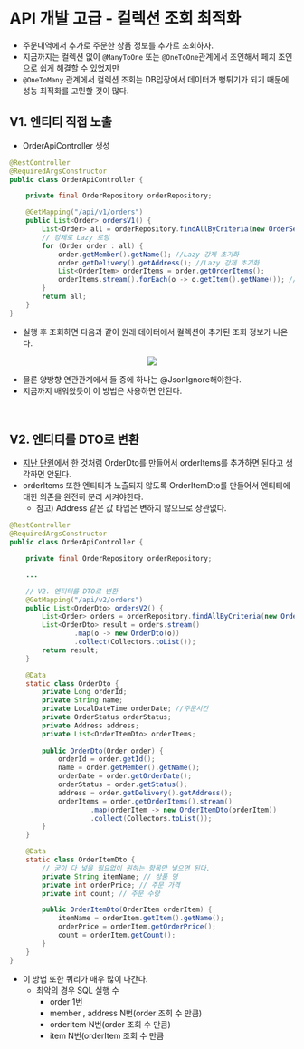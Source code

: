 # API 개발 고급 - 컬렉션 조회 최적화
- 주문내역에서 추가로 주문한 상품 정보를 추가로 조회하자.
- 지금까지는 컬렉션 없이 `@ManyToOne` 또는 `@OneToOne`관계에서 조인해서 페치 조인으로 쉽게 해결할 수 있었지만 
- `@OneToMany` 관계에서 컬렉션 조회는 DB입장에서 데이터가 뻥튀기가 되기 때문에 성능 최적화를 고민할 것이 많다.

## V1. 엔티티 직접 노출
- OrderApiController 생성
```java
@RestController
@RequiredArgsConstructor
public class OrderApiController {

    private final OrderRepository orderRepository;

    @GetMapping("/api/v1/orders")
    public List<Order> ordersV1() {
        List<Order> all = orderRepository.findAllByCriteria(new OrderSearch());
        // 강제로 Lazy 로딩
        for (Order order : all) {
            order.getMember().getName(); //Lazy 강제 초기화
            order.getDelivery().getAddress(); //Lazy 강제 초기화
            List<OrderItem> orderItems = order.getOrderItems();
            orderItems.stream().forEach(o -> o.getItem().getName()); //Lazy 강제 초기화
        }
        return all;
    }
}
```
- 실행 후 조회하면 다음과 같이 원래 데이터에서 컬렉션이 추가된 조회 정보가 나온다.
<p align="center"><img src = "https://github.com/qlalzl9/TIL/blob/master/JPA/img/API_collection_readOptimization_1.jpg"></p>

- 물론 양방향 연관관계에서 둘 중에 하나는 @JsonIgnore해야한다.
- 지금까지 배워왔듯이 이 방법은 사용하면 안된다.
<br>

## V2. 엔티티를 DTO로 변환
- [지난 단원](https://github.com/qlalzl9/TIL/blob/master/JPA/Springboot_JPA_Utilization2_API_and_Optimization/API_delayLoading_and_readOptimization.md#v2-%EC%97%94%ED%8B%B0%ED%8B%B0%EB%A5%BC-dto%EB%A1%9C-%EB%B3%80%ED%99%98)에서 한 것처럼 OrderDto를 만들어서 orderItems를 추가하면 된다고 생각하면 안된다.
- orderItems 또한 엔티티가 노출되지 않도록 OrderItemDto를 만들어서 엔티티에 대한 의존을 완전히 분리 시켜야한다.
    * 참고) Address 같은 값 타입은 변하지 않으므로 상관없다.
```java
@RestController
@RequiredArgsConstructor
public class OrderApiController {

    private final OrderRepository orderRepository;

    ...

    // V2. 엔티티를 DTO로 변환
    @GetMapping("/api/v2/orders")
    public List<OrderDto> ordersV2() {
        List<Order> orders = orderRepository.findAllByCriteria(new OrderSearch());
        List<OrderDto> result = orders.stream()
                .map(o -> new OrderDto(o))
                .collect(Collectors.toList());
        return result;
    }

    @Data
    static class OrderDto {
        private Long orderId;
        private String name;
        private LocalDateTime orderDate; //주문시간
        private OrderStatus orderStatus;
        private Address address;
        private List<OrderItemDto> orderItems;
        
        public OrderDto(Order order) {
            orderId = order.getId();
            name = order.getMember().getName();
            orderDate = order.getOrderDate();
            orderStatus = order.getStatus();
            address = order.getDelivery().getAddress();
            orderItems = order.getOrderItems().stream()
                    .map(orderItem -> new OrderItemDto(orderItem))
                    .collect(Collectors.toList());
        }
    }

    @Data
    static class OrderItemDto {
        // 굳이 다 넣을 필요없이 원하는 항목만 넣으면 된다.
        private String itemName; // 상품 명
        private int orderPrice; // 주문 가격
        private int count; // 주문 수량

        public OrderItemDto(OrderItem orderItem) {
            itemName = orderItem.getItem().getName();
            orderPrice = orderItem.getOrderPrice();
            count = orderItem.getCount();
        }
    }
}
```
- 이 방법 또한 쿼리가 매우 많이 나간다.
    * 최악의 경우 SQL 실행 수
        - order 1번
        - member , address N번(order 조회 수 만큼)
        - orderItem N번(order 조회 수 만큼)
        - item N번(orderItem 조회 수 만큼
<br>

